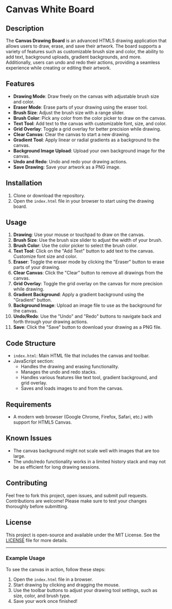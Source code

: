 # Canvas White Board

## Description

The **Canvas Drawing Board** is an advanced HTML5 drawing application that allows users to draw, erase, and save their artwork. The board supports a variety of features such as customizable brush size and color, the ability to add text, background uploads, gradient backgrounds, and more. Additionally, users can undo and redo their actions, providing a seamless experience while creating or editing their artwork.

## Features

- **Drawing Mode**: Draw freely on the canvas with adjustable brush size and color.
- **Eraser Mode**: Erase parts of your drawing using the eraser tool.
- **Brush Size**: Adjust the brush size with a range slider.
- **Brush Color**: Pick any color from the color picker to draw on the canvas.
- **Text Tool**: Add text to the canvas with customizable font, size, and color.
- **Grid Overlay**: Toggle a grid overlay for better precision while drawing.
- **Clear Canvas**: Clear the canvas to start a new drawing.
- **Gradient Tool**: Apply linear or radial gradients as a background to the canvas.
- **Background Image Upload**: Upload your own background image for the canvas.
- **Undo and Redo**: Undo and redo your drawing actions.
- **Save Drawing**: Save your artwork as a PNG image.

## Installation

1. Clone or download the repository.
2. Open the `index.html` file in your browser to start using the drawing board.

## Usage

1. **Drawing**: Use your mouse or touchpad to draw on the canvas.
2. **Brush Size**: Use the brush size slider to adjust the width of your brush.
3. **Brush Color**: Use the color picker to select the brush color.
4. **Text Tool**: Click on the "Add Text" button to add text to the canvas. Customize font size and color.
5. **Eraser**: Toggle the eraser mode by clicking the "Eraser" button to erase parts of your drawing.
6. **Clear Canvas**: Click the "Clear" button to remove all drawings from the canvas.
7. **Grid Overlay**: Toggle the grid overlay on the canvas for more precision while drawing.
8. **Gradient Background**: Apply a gradient background using the "Gradient" button.
9. **Background Image**: Upload an image file to use as the background for the canvas.
10. **Undo/Redo**: Use the "Undo" and "Redo" buttons to navigate back and forth through your drawing actions.
11. **Save**: Click the "Save" button to download your drawing as a PNG file.

## Code Structure

- `index.html`: Main HTML file that includes the canvas and toolbar.
- JavaScript section:
  - Handles the drawing and erasing functionality.
  - Manages the undo and redo stacks.
  - Handles various features like text tool, gradient background, and grid overlay.
  - Saves and loads images to and from the canvas.

## Requirements

- A modern web browser (Google Chrome, Firefox, Safari, etc.) with support for HTML5 Canvas.

## Known Issues

- The canvas background might not scale well with images that are too large.
- The undo/redo functionality works in a limited history stack and may not be as efficient for long drawing sessions.

## Contributing

Feel free to fork this project, open issues, and submit pull requests. Contributions are welcome! Please make sure to test your changes thoroughly before submitting.

## License

This project is open-source and available under the MIT License. See the [LICENSE](LICENSE) file for more details.

---

### Example Usage

To see the canvas in action, follow these steps:
1. Open the `index.html` file in a browser.
2. Start drawing by clicking and dragging the mouse.
3. Use the toolbar buttons to adjust your drawing tool settings, such as size, color, and brush type.
4. Save your work once finished!

